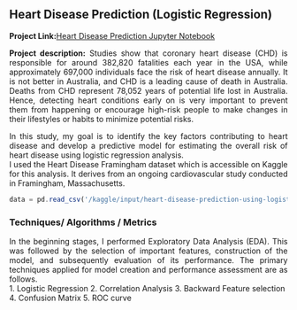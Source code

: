 ## Heart Disease Prediction (Logistic Regression)

**Project Link:**<a href="https://github.com/dilruu89/Kaggle/blob/main/01-logistic-regression-heart-desease.ipynb" target="_blank">Heart Disease Prediction Jupyter Notebook</a>

<div style="text-align: justify"> 

**Project description:** Studies show that coronary heart disease (CHD) is responsible for around 382,820 fatalities each year in the USA, while approximately  697,000 individuals face the risk of heart disease annually. It is not better in Australia, and CHD is a leading cause of death in Australia. Deaths from CHD represent 78,052 years of potential life lost in Australia. Hence, detecting heart conditions early on is very important to prevent them from happening or encourage high-risk people to make changes in their lifestyles  or habits to minimize potential risks.
</div>

<div style="text-align: justify"> 
In this study, my goal is to identify the key factors contributing to heart disease and develop a predictive model for estimating the overall risk of heart disease using logistic regression analysis.
</div>

<div style="text-align: justify"> 
I used the Heart Disease Framingham dataset which is accessible on Kaggle for this analysis. It derives from an ongoing cardiovascular study conducted in Framingham, Massachusetts. 
</div>

```javascript
data = pd.read_csv('/kaggle/input/heart-disease-prediction-using-logistic-regression/framingham.csv')

```

### Techniques/ Algorithms / Metrics
<div style="text-align: justify"> 
In the beginning stages, I performed Exploratory Data Analysis (EDA). This was followed by the selection of important features, construction of the model, and subsequently evaluation of its performance. The primary techniques applied for model creation and performance assessment are as follows.
</div>
1. Logistic Regression
2. Correlation Analysis
3. Backward Feature selection
4. Confusion Matrix
5. ROC curve


